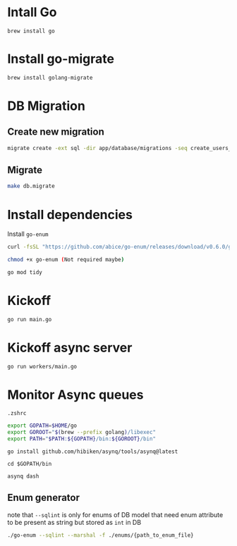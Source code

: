 # Intall Go

```
brew install go
```

# Install go-migrate

```bash
brew install golang-migrate
```

# DB Migration

## Create new migration

```bash
migrate create -ext sql -dir app/database/migrations -seq create_users_table
```

## Migrate

```bash
make db.migrate
```

# Install dependencies

Install `go-enum`

```bash
curl -fsSL "https://github.com/abice/go-enum/releases/download/v0.6.0/go-enum_$(uname -s)_$(uname -m)" -o go-enum

chmod +x go-enum (Not required maybe)
```

```bash
go mod tidy
```

# Kickoff

```bash
go run main.go
```

# Kickoff async server

```bash
go run workers/main.go
```

# Monitor Async queues

`.zshrc`

```bash
export GOPATH=$HOME/go
export GOROOT="$(brew --prefix golang)/libexec"
export PATH="$PATH:${GOPATH}/bin:${GOROOT}/bin"
```

```
go install github.com/hibiken/asynq/tools/asynq@latest

cd $GOPATH/bin

asynq dash
```

## Enum generator

note that `--sqlint` is only for enums of DB model that need enum attribute to be present as string but stored as `int` in DB

```bash
./go-enum --sqlint --marshal -f ./enums/{path_to_enum_file}
```
